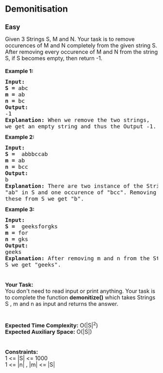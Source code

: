 # Demonitisation
## Easy
<div class="problems_problem_content__Xm_eO"><p><span style="font-size: 18px;">Given 3 Strings S, M and N. Your task is to remove occurences of M and N completely from the given string S. After removing every occurence of M and N from the string S, if S becomes empty, then return -1.<br><br><strong>Example 1:</strong></span></p>
<pre><span style="font-size: 18px;"><strong>Input:</strong>
<strong>S = </strong>abc
<strong>m = </strong>ab
<strong>n = </strong>bc
<strong>Output:</strong>
-1
<strong>Explanation: </strong>When we remove the two strings,
we get an empty string and thus the Output -1.</span>
</pre>
<p><span style="font-size: 18px;"><strong>Example 2:</strong></span></p>
<pre><span style="font-size: 18px;"><strong>Input:</strong>
<strong>S = </strong> abbbccab 
<strong>m = </strong>ab
<strong>n = </strong>bcc
<strong>Output:</strong>
b
<strong>Explanation: </strong>There are two instance of the String
"ab" in S and one occurence of "bcc". Removing
these from S we get "b".</span>
</pre>
<p><span style="font-size: 18px;"><strong>Example 3:</strong></span></p>
<pre><span style="font-size: 18px;"><strong>Input:</strong>
<strong>S = </strong> geeksforgks
<strong>m = </strong>for
<strong>n = </strong>gks
<strong>Output:</strong>
geeks
<strong>Explanation: </strong>After removing m and n from the String
S we get "geeks".
</span></pre>
<p>&nbsp;</p>
<p><span style="font-size: 18px;"><strong>Your Task:</strong><br>You don't need to read input or print anything. Your task is to complete the function <strong>demonitize</strong><strong>()</strong> which takes Strings S , m and n as input and returns the answer.</span></p>
<p>&nbsp;</p>
<p><span style="font-size: 18px;"><strong>Expected Time Complexity:</strong> O(|S|<sup>2</sup>)<br><strong>Expected Auxiliary Space:</strong> O(|S|)</span></p>
<p>&nbsp;</p>
<p><span style="font-size: 18px;"><strong>Constraints:</strong><br>1 &lt;= |S| &lt;= 1000<br>1 &lt;= |n| , |m| &lt;= |S|</span></p></div>